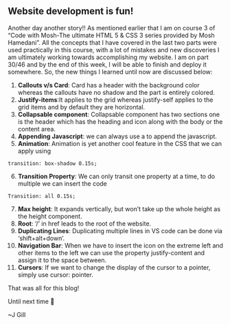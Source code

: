 ## Website development is fun!
Another day another story!!
As mentioned earlier that I am on course 3 of  “Code with Mosh-The ultimate HTML 5 & CSS 3 series provided by Mosh Hamedani”. All the concepts that I have covered in the last two parts were used practically in this course, with a lot of mistakes and new discoveries I am ultimately working towards accomplishing my website. I am on part 30/46 and by the end of this week, I will be able to finish and deploy it somewhere. So, the new things I learned until now are discussed below:

1. **Callouts v/s Card**: Card has a header with the background color whereas the callouts have no shadow and the part is entirely colored. 
2. **Justify-items**:It applies to the grid whereas justify-self applies to the grid items and by default they are horizontal. 
3. **Collapsable component**: Collapsable component has two sections one is the header which has the heading and icon along with the body or the content area. 
4. **Appending Javascript**: we can always use a <script src="main.js"></script> to append the javascript.
5. **Animation**: Animation is yet another cool feature in the CSS that we can apply using 
 ```
 transition: box-shadow 0.15s;
 ```
6. **Transition Property**: We can only transit one property at a time, to do multiple we can insert the code 
```
Transition: all 0.15s;
```
7. **Max height**: It expands vertically, but won’t take up the whole height as the height component.
8. **Root**: ‘/’ in href leads to the root of the website.
9. **Duplicating Lines**: Duplicating multiple lines in VS code can be done via ‘shift+alt+down’.
10. **Navigation Bar**: When we have to insert the icon on the extreme left and other items to the left we can use the property justify-content and assign it to the space between.
11. **Cursors**: If we want to change the display of the cursor to a pointer, simply use cursor: pointer.

That was all for this blog! 

Until next time 🙂

~J Gill


